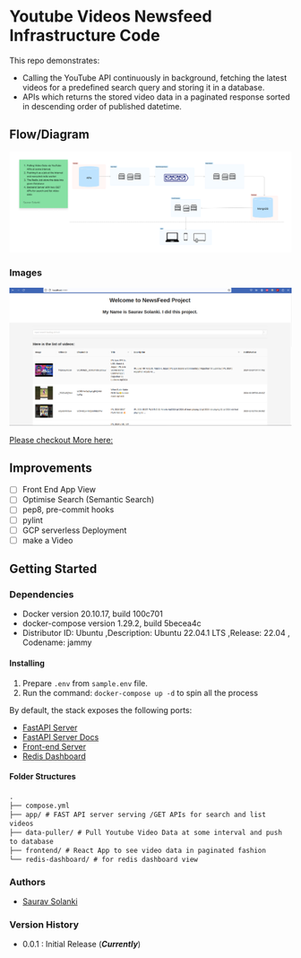 # Youtube Videos Newsfeed Infrastructure Code

This repo demonstrates:
- Calling the YouTube API continuously in background, fetching the latest videos for a predefined search query and storing it in a database.
- APIs which returns the stored video data in a paginated response sorted in descending order of published datetime.
 
## Flow/Diagram
![image](docs/system-design.jpg)


### Images 
![image](docs/screenshots/frontend.png)

[Please checkout More here: ](./docs/screenshots/)

## Improvements

- [ ] Front End App View
- [ ] Optimise Search (Semantic Search)
- [ ] pep8, pre-commit hooks
- [ ] pylint
- [ ] GCP serverless Deployment
- [ ] make a Video

## Getting Started


### Dependencies

* Docker version 20.10.17, build 100c701
* docker-compose version 1.29.2, build 5becea4c
* Distributor ID: Ubuntu ,Description: Ubuntu 22.04.1 LTS ,Release: 22.04 , Codename: jammy


#### Installing
1. Prepare `.env` from `sample.env` file. 
2. Run the command: `docker-compose up -d` to spin all the process


By default, the stack exposes the following ports:
  * [FastAPI Server](http://0.0.0.0:8080)
  * [FastAPI Server Docs](http://0.0.0.0:8080/docs)
  * [Front-end Server](http://0.0.0.0:3000)
  * [Redis Dashboard](http://0.0.0.0:9181)


#### Folder Structures
```
.
├── compose.yml
├── app/ # FAST API server serving /GET APIs for search and list videos
├── data-puller/ # Pull Youtube Video Data at some interval and push to database
├── frontend/ # React App to see video data in paginated fashion
└── redis-dashboard/ # for redis dashboard view

```
### Authors
* [Saurav Solanki](https://github.com/sauravsolanki)

### Version History
* 0.0.1 : Initial Release (_**Currently**_)
